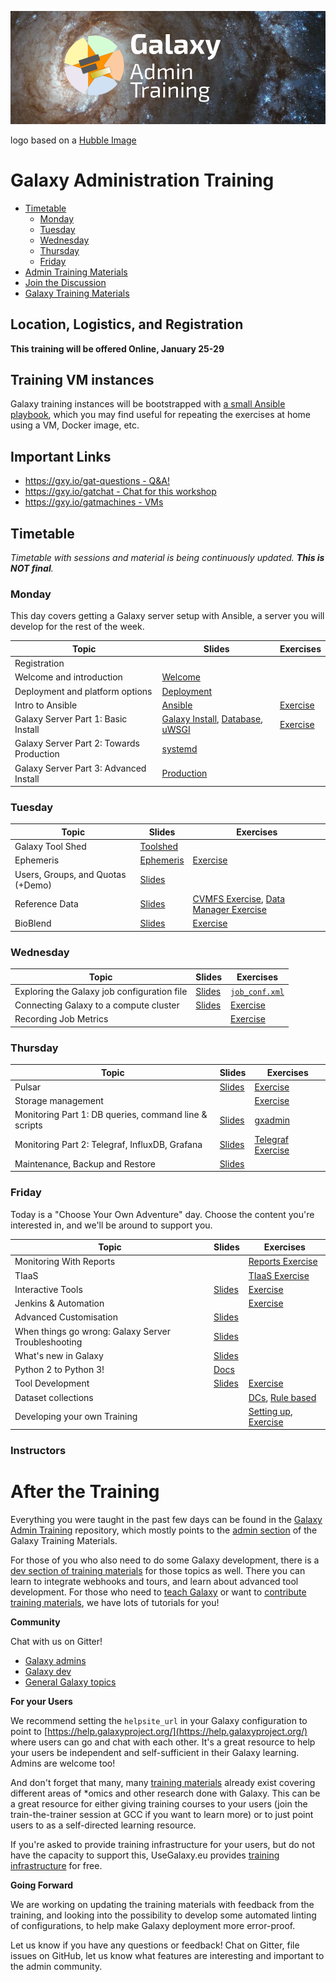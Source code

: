 ![Galaxy Admin Training logo: GTN star over center of a galaxy background with the text Galaxy Admin Training](./logo.png)

logo based on a [Hubble Image](https://hubblesite.org/contents/media/images/2018/48/4280-Image.html)

# Galaxy Administration Training


- [Timetable](#timetable)
	- [Monday](#monday)
	- [Tuesday](#tuesday)
	- [Wednesday](#wednesday)
	- [Thursday](#thursday)
	- [Friday](#friday)
- [Admin Training Materials](https://training.galaxyproject.org/training-material/topics/admin/)
- [Join the Discussion](https://gxy.io/gatchat)
- [Galaxy Training Materials](https://training.galaxyproject.org/)

## Location, Logistics, and Registration

**This training will be offered Online, January 25-29**

## Training VM instances

Galaxy training instances will be bootstrapped with [a small Ansible playbook](/bootstrap-instances), which you may find useful for repeating the exercises at home using a VM, Docker image, etc.

## Important Links

- [https://gxy.io/gat-questions - Q&A!](https://gxy.io/gat-questions)
- [https://gxy.io/gatchat - Chat for this workshop](https://gxy.io/gatchat)
- [https://gxy.io/gatmachines - VMs](https://gxy.io/gatmachines)

## Timetable

_Timetable with sessions and material is being continuously updated. **This is NOT final**._

### Monday

This day covers getting a Galaxy server setup with Ansible, a server you will develop for the rest of the week.

| **Topic**                                  | **Slides**                                                                            | **Exercises**                  |
| ---------                                  | ---------                                                                             | -----------                    |
| Registration                               |                                                                                       |                                |
| Welcome and introduction                   | [Welcome][welcome-slides]                                                             |                                |
| Deployment and platform options            | [Deployment][deployment-slides]                                                       |                                |
| Intro to Ansible                           | [Ansible][ansible-slides]                                                             | [Exercise][ansible-exercise]   |
| Galaxy Server Part 1: Basic Install        | [Galaxy Install][ansible-galaxy-slides], [Database][db-slides], [uWSGI][uwsgi-slides] | [Exercise][ansible-galaxy]     |
| Galaxy Server Part 2: Towards Production   | [systemd][systemd-slides]                                                             |                                |
| Galaxy Server Part 3: Advanced Install     | [Production][production-slides]                                                       |                                |


### Tuesday


| **Topic**                         | **Slides**                    | **Exercises**                                                                    |
| ---------                         | ---------                     | -----------                                                                      |
| Galaxy Tool Shed                  | [Toolshed][toolshed-slides]   |                                                                                  |
| Ephemeris                         | [Ephemeris][ephemeris-slides] | [Exercise][ephemeris-exercise]                                                   |
| Users, Groups, and Quotas (+Demo) | [Slides][users-groups-slides] |                                                                                  |
| Reference Data                    | [Slides][ref-genomes-slides]  | [CVMFS Exercise][cvmfs-exercise], [Data Manager Exercise][data-manager-exercise] |
| BioBlend                          | [Slides][bioblend-slides]     | [Exercise][bioblend-exercise]                                                    |


### Wednesday

| **Topic**                                   | **Slides**               | **Exercises**                    |
| --------                                    | ---------                | ---------                        |
| Exploring the Galaxy job configuration file | [Slides][cluster-slides] | [`job_conf.xml`][job-conf-xml]   |
| Connecting Galaxy to a compute cluster      | [Slides][cluster-slides] | [Exercise][cluster-exercise]     |
| Recording Job Metrics                       |                          | [Exercise][job-metrics-exercise] |


### Thursday

| **Topic**                                             | **Slides**                  | **Exercises**                            |
| ---------                                             | ---------                   | -------------                            |
| Pulsar                                                | [Slides][hetero-slides]     | [Exercise][hetero-exercise]              |
| Storage management                                    |                             | [Exercise][storage-exercise]             |
| Monitoring Part 1: DB queries, command line & scripts | [Slides][gxadmin-slides]    | [gxadmin][gxadmin-exercise]              |
| Monitoring Part 2: Telegraf, InfluxDB, Grafana        | [Slides][monitoring-slides] | [Telegraf Exercise][monitoring-exercise] |
| Maintenance, Backup and Restore                       | [Slides][maintenance]       |                                          |

### Friday

Today is a "Choose Your Own Adventure" day. Choose the content you're interested in, and we'll be around to support you.

| **Topic**                                           | **Slides**                         | **Exercises**                                                    |
| ---------                                           | ---------                          | -------------                                                    |
| Monitoring With Reports                             |                                    | [Reports Exercise][monitoring-reports]                           |
| TIaaS                                               |                                    | [TIaaS Exercise][tiaas-exercise]                                 |
| Interactive Tools                                   | [Slides][interactive-tools-slides] | [Exercise][interactive-tools]                                    |
| Jenkins & Automation                                |                                    | [Exercise][jenkins-exercise]                                     |
| Advanced Customisation                              | [Slides][advanced-customisation]   |                                                                  |
| When things go wrong: Galaxy Server Troubleshooting | [Slides][troubleshooting-slides]   |                                                                  |
| What's new in Galaxy                                | [Slides][whats-new]                |                                                                  |
| Python 2 to Python 3!                               | [Docs][py2to3]                     |                                                                  |
| Tool Development                                    | [Slides][tool-dev-slides]          | [Exercise][planemo]                                              |
| Dataset collections                                 |                                    | [DCs][dc], [Rule based][rb]                                      |
| Developing your own Training                        |                                    | [Setting up][training-jekyll], [Exercise][training-new-tutorial] |



[welcome-slides]:           https://galaxyproject.github.io/admin-training/2020-barcelona/00-intro/intro.html
[deployment-slides]:        https://training.galaxyproject.org/training-material/topics/admin/slides/introduction.html
[ansible-slides]:           https://training.galaxyproject.org/training-material/topics/admin/tutorials/ansible/slides.html
[ansible-exercise]:         https://training.galaxyproject.org/training-material/topics/admin/tutorials/ansible/tutorial.html#your-first-playbook-and-first-role
[ansible-galaxy-slides]:    https://training.galaxyproject.org/training-material/topics/admin/tutorials/ansible-galaxy/slides.html
[ansible-galaxy]:           https://training.galaxyproject.org/training-material/topics/admin/tutorials/ansible-galaxy/tutorial.html
[db-slides]:                https://training.galaxyproject.org/training-material/topics/admin/tutorials/database/slides.html
[production-slides]:        https://training.galaxyproject.org/training-material/topics/admin/tutorials/production/slides.html
[uwsgi-slides]:             https://training.galaxyproject.org/training-material/topics/admin/tutorials/uwsgi/slides.html
[systemd-slides]:           https://training.galaxyproject.org/training-material/topics/admin/tutorials/systemd-supervisor/slides.html
[toolshed-slides]:          https://training.galaxyproject.org/training-material/topics/admin/tutorials/toolshed/slides.html
[ephemeris-slides]:         https://training.galaxyproject.org/training-material/topics/admin/tutorials/tool-management/slides.html
[ephemeris-exercise]:       https://training.galaxyproject.org/training-material/topics/admin/tutorials/tool-management/tutorial.html
[users-groups-slides]:      https://training.galaxyproject.org/training-material/topics/admin/tutorials/users-groups-quotas/slides.html
[ref-genomes-slides]:       https://training.galaxyproject.org/training-material/topics/admin/tutorials/cvmfs/slides.html
[cvmfs-exercise]:           https://training.galaxyproject.org/training-material/topics/admin/tutorials/cvmfs/tutorial.html
[data-manager-exercise]:    https://gist.github.com/natefoo/fba6465c1eccb95ffdcfa67d78d8d6b4
[pam-slides]:               https://training.galaxyproject.org/training-material/topics/admin/tutorials/external-auth/slides.html
[upstream-auth-exercise]:   https://training.galaxyproject.org/training-material/topics/admin/tutorials/external-auth/tutorial.html
[job-conf-xml]:             https://github.com/galaxyproject/galaxy/blob/dev/lib/galaxy/config/sample/job_conf.xml.sample_advanced
[cluster-slides]:           https://training.galaxyproject.org/training-material/topics/admin/tutorials/connect-to-compute-cluster/slides.html
[cluster-exercise]:         https://training.galaxyproject.org/training-material/topics/admin/tutorials/connect-to-compute-cluster/tutorial.html
[hetero-slides]:            https://training.galaxyproject.org/training-material/topics/admin/tutorials/heterogeneous-compute/slides.html
[hetero-exercise]:          https://training.galaxyproject.org/training-material/topics/admin/tutorials/heterogeneous-compute/tutorial.html
[bioblend-slides]:          https://training.galaxyproject.org/training-material/topics/dev/tutorials/bioblend-api/slides.html
[bioblend-exercise]:        https://mybinder.org/v2/gh/nsoranzo/bioblend-tutorial/master?filepath=bioblend_histories.ipynb
[monitoring-slides]:        https://training.galaxyproject.org/training-material/topics/admin/tutorials/monitoring/slides.html
[monitoring-exercise]:      https://training.galaxyproject.org/training-material/topics/admin/tutorials/monitoring/tutorial.html
[storage-exercise]:         https://training.galaxyproject.org/training-material/topics/admin/tutorials/object-store/tutorial.html
[gxadmin-exercise]:         https://training.galaxyproject.org/training-material/topics/admin/tutorials/gxadmin/tutorial.html
[gxadmin-slides]:           https://training.galaxyproject.org/training-material/topics/admin/tutorials/gxadmin/slides.html
[monitoring-reports]:       https://training.galaxyproject.org/training-material/topics/admin/tutorials/reports/tutorial.html
[advanced-customisation]:   https://training.galaxyproject.org/training-material/topics/admin/tutorials/advanced-galaxy-customisation/slides.html
[jenkins-exercise]:         https://training.galaxyproject.org/training-material/topics/admin/tutorials/jenkins/tutorial.html
[job-metrics-exercise]:     https://training.galaxyproject.org/training-material/topics/admin/tutorials/job-metrics/tutorial.html
[maintenance]:              https://training.galaxyproject.org/training-material/topics/admin/tutorials/maintenance/slides.html
[interactive-tools-slides]: https://training.galaxyproject.org/training-material/topics/admin/tutorials/interactive-tools/slides.html
[interactive-tools]:        https://training.galaxyproject.org/training-material/topics/admin/tutorials/interactive-tools/tutorial.html
[tool-dev-slides]:          https://training.galaxyproject.org/training-material/topics/dev/tutorials/tool-integration/slides.html
[planemo]:                  https://planemo.readthedocs.io/en/latest/writing_standalone.html
[survey]:                   https://bsc3.typeform.com/to/X5bqFf
[whats-new]:                https://docs.google.com/presentation/d/1LP6BFRc5yxnc5JAkQDlxDN7guPvQPftIsHkNlqQwr-w/edit?usp=sharing
[py2to3]:                   https://docs.galaxyproject.org/en/master/admin/python.html
[training-jekyll]:          https://training.galaxyproject.org/training-material/topics/contributing/tutorials/running-jekyll/tutorial.html
[training-new-tutorial]:    https://training.galaxyproject.org/training-material/topics/contributing/tutorials/create-new-tutorial/tutorial.html
[dc]:                       https://training.galaxyproject.org/training-material/topics/galaxy-data-manipulation/tutorials/processing-many-samples-at-once/tutorial.html#20-using-collections
[rb]:                       https://training.galaxyproject.org/training-material/topics/galaxy-data-manipulation/tutorials/upload-rules/tutorial.html
[whats-new]:                https://bit.ly/gxwhatsnew2019
[updating-slides]:          https://training.galaxyproject.org/training-material/topics/admin/tutorials/upgrading/slides.html#1
[troubleshooting-slides]:   https://training.galaxyproject.org/training-material/topics/admin/tutorials/troubleshooting/slides.html
[telegraf-exercise]:        https://training.galaxyproject.org/training-material/topics/admin/tutorials/monitoring/tutorial.html
[tiaas-exercise]:           https://training.galaxyproject.org/training-material/topics/admin/tutorials/tiaas/tutorial.html
[upgrade]:                  https://training.galaxyproject.org/training-material/topics/admin/tutorials/upgrading/slides.html

### Instructors


# After the Training

Everything you were taught in the past few days can be found in the [Galaxy Admin Training](https://github.com/galaxyproject/admin-training/) repository, which mostly points to the [admin section](https://training.galaxyproject.org/training-material/topics/admin/) of the Galaxy Training Materials.

For those of you who also need to do some Galaxy development, there is a [dev section of training materials](https://training.galaxyproject.org/training-material/topics/dev/) for those topics as well. There you can learn to integrate webhooks and tours, and learn about advanced tool development. For those who need to [teach Galaxy](https://training.galaxyproject.org/training-material/topics/instructors/) or want to [contribute training materials](https://training.galaxyproject.org/training-material/topics/contributing/), we have lots of tutorials for you!

**Community**

Chat with us on Gitter!

 - [Galaxy admins](http://gitter.im/galaxyproject/admins)
 - [Galaxy dev](https://gitter.im/galaxyproject/dev)
 - [General Galaxy topics](http://gitter.im/galaxyproject/Lobby)

**For your Users**

We recommend setting the `helpsite_url` in your Galaxy configuration to point to [https://help.galaxyproject.org/](https://help.galaxyproject.org/) where users can go and chat with each other. It's a great resource to help your users be independent and self-sufficient in their Galaxy learning. Admins are welcome too!

And don't forget that many, many [training materials](https://training.galaxyproject.org/training-material/) already exist covering different areas of \*omics and other research done with Galaxy. This can be a great resource for either giving training courses to your users (join the train-the-trainer session at GCC if you want to learn more) or to just point users to as a self-directed learning resource.

If you're asked to provide training infrastructure for your users, but do not have the capacity to support this, UseGalaxy.eu provides [training infrastructure](https://galaxyproject.eu/tiaas) for free.

**Going Forward**

We are working on updating the training materials with feedback from the training, and looking into the possibility to develop some automated linting of configurations, to help make Galaxy deployment more error-proof.

Let us know if you have any questions or feedback! Chat on Gitter, file issues on GitHub, let us know what features are interesting and important to the admin community.
